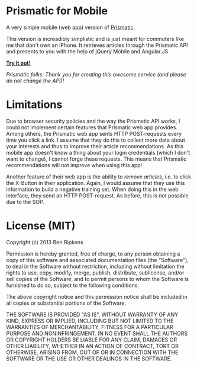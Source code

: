 # Prismatic for Mobile

A very simple mobile (web app) version of
[Prismatic](http://getprismatic.com/).

This version is increadibly simplistic and is just meant for commuters like me
that don't own an iPhone. It retrieves articles through the Prismatic API
and presents to you with the help of jQuery Mobile and Angular.JS.

**[Try it out!](http://bripkens.github.io/prismatic-mobile/)**

*Prismatic folks: Thank you for creating this awesome service (and please do not change the API)!*

# Limitations
Due to browser security policies and the way the Prismatic API works, I could
not implement certain features that Prismatic web app provides. Among others,
the Prismatic web app sents HTTP POST-requests every time you click a link.
I assume that they do this to collect more data about your interests and
thus to improve their article recommendations. As this mobile app doesn't know
a thing about your login credentials (which I don't want to change), I cannot
forge these requests. This means that Prismatic recommendations will not
improve when using this app!

Another feature of their web app is the ability to *remove articles*,
i.e. to click the X-Button in their application. Again, I would assume that
they use this information to build a negative training set. When doing this in
the web interface, they send an HTTP POST-request. As before, this is not
possible due to the SOP.

# License (MIT)

Copyright (c) 2013 Ben Ripkens

Permission is hereby granted, free of charge, to any person obtaining a copy of this software and associated documentation files (the "Software"), to deal in the Software without restriction, including without limitation the rights to use, copy, modify, merge, publish, distribute, sublicense, and/or sell copies of the Software, and to permit persons to whom the Software is furnished to do so, subject to the following conditions:

The above copyright notice and this permission notice shall be included in all copies or substantial portions of the Software.

THE SOFTWARE IS PROVIDED "AS IS", WITHOUT WARRANTY OF ANY KIND, EXPRESS OR IMPLIED, INCLUDING BUT NOT LIMITED TO THE WARRANTIES OF MERCHANTABILITY, FITNESS FOR A PARTICULAR PURPOSE AND NONINFRINGEMENT. IN NO EVENT SHALL THE AUTHORS OR COPYRIGHT HOLDERS BE LIABLE FOR ANY CLAIM, DAMAGES OR OTHER LIABILITY, WHETHER IN AN ACTION OF CONTRACT, TORT OR OTHERWISE, ARISING FROM, OUT OF OR IN CONNECTION WITH THE SOFTWARE OR THE USE OR OTHER DEALINGS IN THE SOFTWARE.
